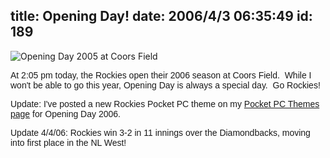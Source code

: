 title: Opening Day!
date: 2006/4/3 06:35:49
id: 189
---
![Opening Day 2005 at Coors Field](/journal_images/openingday.jpg)

<font face="Arial">At 2:05 pm today, the Rockies open their 2006 season at Coors Field.  While I won't be able to go this year, Opening Day is always a special day.  Go Rockies!</font>

<font face="Arial">Update: I've posted a new Rockies Pocket PC theme on my [Pocket PC Themes page](PocketPCThemes.aspx) for Opening Day 2006.</font>

<font face="Arial">Update 4/4/06: Rockies win 3-2 in 11 innings over the Diamondbacks, moving into first place in the NL West!</font>